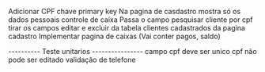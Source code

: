Adicionar CPF chave primary key
Na pagina de casdastro mostra só os dados pessoais 
controle de caixa 
Passa o campo pesquisar cliente por cpf
tirar os campos editar e excluir da tabela clientes cadastrados da pagina cadastro
Implementar pagina de caixas (Vai conter pagos, saldo)






---------- Teste unitarios ----------------
campo cpf deve ser unico 
cpf não pode ser editado
validação de telefone